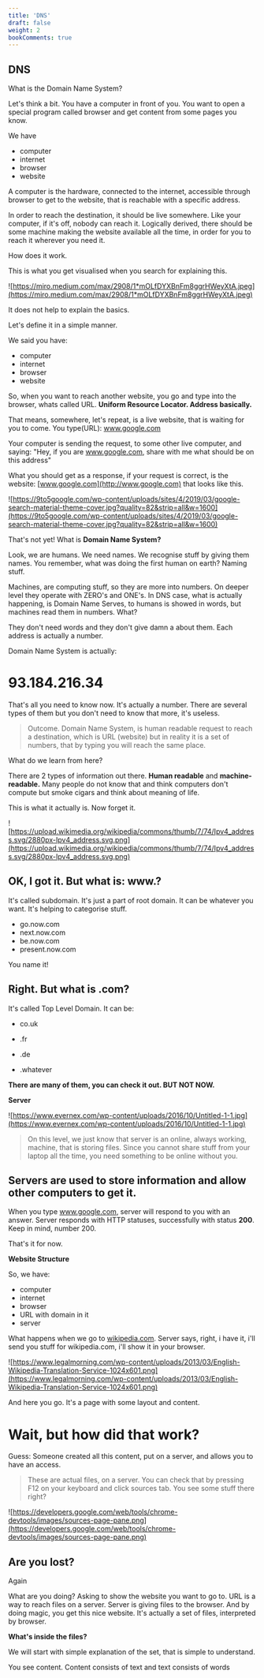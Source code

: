 ```yaml
---
title: 'DNS'
draft: false
weight: 2
bookComments: true
---
```

## DNS

What is the Domain Name System?

Let's think a bit. You have a computer in front of you. You want to open a special program called browser and get content from some pages you know. 

We have

- computer
- internet
- browser
- website

A computer is the hardware, connected to the internet, accessible through browser to get to the website, that is reachable with a specific address.

In order to reach the destination, it should be live somewhere. Like your computer, if it's off, nobody can reach it. Logically derived, there should be some machine making the website available all the time, in order for you to reach it wherever you need it.

How does it work.

This is what you get visualised when you search for explaining this.

![https://miro.medium.com/max/2908/1*mOLfDYXBnFm8ggrHWeyXtA.jpeg](https://miro.medium.com/max/2908/1*mOLfDYXBnFm8ggrHWeyXtA.jpeg)

It does not help to explain the basics.

Let's define it in a simple manner.

We said you have:

- computer
- internet
- browser
- website

So, when you want to reach another website, you go and type into the browser, whats called URL. **Uniform Resource Locator. Address basically.**

That means, somewhere, let's repeat, is a live website, that is waiting for you to come. You type(URL): www.google.com

Your computer is sending the request, to some other live computer, and saying: "Hey, if you are www.google.com, share with me what should be on this address"

What you should get as a response, if your request is correct, is the website: [www.google.com](http://www.google.com) that looks like this.

![https://9to5google.com/wp-content/uploads/sites/4/2019/03/google-search-material-theme-cover.jpg?quality=82&strip=all&w=1600](https://9to5google.com/wp-content/uploads/sites/4/2019/03/google-search-material-theme-cover.jpg?quality=82&strip=all&w=1600)

That's not  yet! What is **Domain Name System?**

Look, we are humans. We need names. We recognise stuff by giving them names. You remember, what was doing the first human on earth? Naming stuff. 

Machines, are computing stuff, so they are more into numbers. On deeper level they operate with ZERO's and ONE's. In DNS case, what is actually happening, is Domain Name Serves, to humans is showed in words, but machines read them in numbers. What? 

They don't need words and they don't give damn a about them. Each address is actually a number. 

Domain Name System is actually:

# 93.184.216.34

That's all you need to know now. It's actually a number. There are several types of them but you don't need to know that more, it's useless.

> Outcome. Domain Name System, is human readable request to reach a destination, which is URL (website) but in reality it is a set of numbers, that by typing you will reach the same place.

What do we learn from here?

There are 2 types of information out there. **Human readable** and **machine-readable.** Many people do not know that and think computers don't compute but smoke cigars and think about meaning of life.

This is what it actually is. Now forget it.

![https://upload.wikimedia.org/wikipedia/commons/thumb/7/74/Ipv4_address.svg/2880px-Ipv4_address.svg.png](https://upload.wikimedia.org/wikipedia/commons/thumb/7/74/Ipv4_address.svg/2880px-Ipv4_address.svg.png)

## OK, I got it. But what is: **www.?**

It's called subdomain. It's just a part of root domain. It can be whatever you want. It's helping to categorise stuff.

- go.now.com
- next.now.com
- be.now.com
- present.now.com

 You name it!

## Right. But what is .com?

It's called Top Level Domain. It can be:

- co.uk

- .fr

- .de

- .whatever

**There are many of them, you can check it out. BUT NOT NOW.**

**Server**

![https://www.evernex.com/wp-content/uploads/2016/10/Untitled-1-1.jpg](https://www.evernex.com/wp-content/uploads/2016/10/Untitled-1-1.jpg)

> On this level, we just know that server is an online, always working, machine, that is storing files. Since you cannot share stuff from your laptop all the time, you need something to be online without you.

## Servers are used to store information and allow other computers to get it.

When you type www.google.com, server will respond to you with an answer. Server responds with HTTP statuses, successfully with status **200**. Keep in mind, number 200.

That's it for now.

**Website Structure**

So, we have:

- computer
- internet
- browser
- URL with domain in it
- server

What happens when we go to [wikipedia.com](http://wikipedia.com). Server says, right, i have it, i'll send you stuff for wikipedia.com, i'll show it in your browser.

![https://www.legalmorning.com/wp-content/uploads/2013/03/English-Wikipedia-Translation-Service-1024x601.png](https://www.legalmorning.com/wp-content/uploads/2013/03/English-Wikipedia-Translation-Service-1024x601.png)

And here you go. It's a page with some layout and content.

# Wait, but how did that work?

Guess: Someone created all this content, put on a server, and allows you to have an access.

> These are actual files, on a server. You can check that by pressing F12 on your keyboard and click sources tab. You see some stuff there right?

![https://developers.google.com/web/tools/chrome-devtools/images/sources-page-pane.png](https://developers.google.com/web/tools/chrome-devtools/images/sources-page-pane.png)

## Are you lost?

Again

What are you doing? Asking to show the website you want to go to. URL is a way to reach files on a server. Server is giving files to the browser. And by doing magic, you get this nice website. It's actually a set of files, interpreted by browser.

**What's inside the files?**

We will start with simple explanation of the set, that is simple to understand. 

You see content. Content consists of text and text consists of words